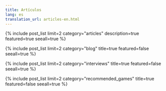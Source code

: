 ```yaml
---
title: Artículos
lang: es
translation_url: articles-en.html
---
```


{% include post_list limit=2 category="articles" description=true featured=true seeall=true %}

{% include post_list limit=2 category="blog" title=true featured=false seeall=true %}

{% include post_list limit=2 category="interviews" title=true featured=false seeall=true %}

{% include post_list limit=2 category="recommended_games" title=true featured=false seeall=true %}
